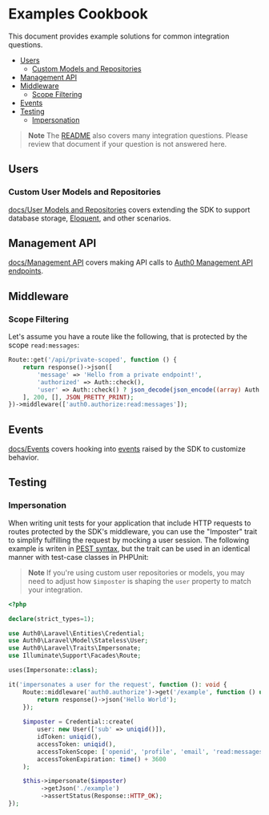 # Examples Cookbook

This document provides example solutions for common integration questions.

-   [Users](#users)
    -   [Custom Models and Repositories](#custom-user-models-and-repositories)
-   [Management API](#management-api)
-   [Middleware](#middleware)
     -   [Scope Filtering](#scope-filtering)
-   [Events](#events)
-   [Testing](#testing)
    -   [Impersonation](#impersonation)

> **Note**
> The [README](./README.md) also covers many integration questions. Please review that document if your question is not answered here.

## Users

### Custom User Models and Repositories

[docs/User Models and Repositories](./docs/User%20Models%20and%20Repositories.md) covers extending the SDK to support database storage, [Eloquent](https://laravel.com/docs/10.x/eloquent), and other scenarios.

## Management API

[docs/Management API](./docs/Management%20API.md) covers making API calls to [Auth0 Management API endpoints](https://auth0.com/docs/api/management/v2).

## Middleware

### Scope Filtering

Let's assume you have a route like the following, that is protected by the scope `read:messages`:

```php
Route::get('/api/private-scoped', function () {
    return response()->json([
        'message' => 'Hello from a private endpoint!',
        'authorized' => Auth::check(),
        'user' => Auth::check() ? json_decode(json_encode((array) Auth::user(), JSON_THROW_ON_ERROR), true) : null,
    ], 200, [], JSON_PRETTY_PRINT);
})->middleware(['auth0.authorize:read:messages']);
```

## Events

[docs/Events](./docs/Events.md) covers hooking into [events](https://laravel.com/docs/10.x/events) raised by the SDK to customize behavior.

## Testing

### Impersonation

When writing unit tests for your application that include HTTP requests to routes protected by the SDK's middleware, you can use the "Imposter" trait to simplify fulfilling the request by mocking a user session. The following example is writen in [PEST syntax](https://pestphp.com), but the trait can be used in an identical manner with test-case classes in PHPUnit:

> **Note**
> If you're using custom user repositories or models, you may need to adjust how `$imposter` is shaping the `user` property to match your integration.

```php
<?php

declare(strict_types=1);

use Auth0\Laravel\Entities\Credential;
use Auth0\Laravel\Model\Stateless\User;
use Auth0\Laravel\Traits\Impersonate;
use Illuminate\Support\Facades\Route;

uses(Impersonate::class);

it('impersonates a user for the request', function (): void {
    Route::middleware('auth0.authorize')->get('/example', function () use ($route): string {
        return response()->json('Hello World');
    });
    
    $imposter = Credential::create(
        user: new User(['sub' => uniqid()]),
        idToken: uniqid(),
        accessToken: uniqid(),
        accessTokenScope: ['openid', 'profile', 'email', 'read:messages'],
        accessTokenExpiration: time() + 3600
    );

    $this->impersonate($imposter)
         ->getJson('./example')
         ->assertStatus(Response::HTTP_OK);
});
```
